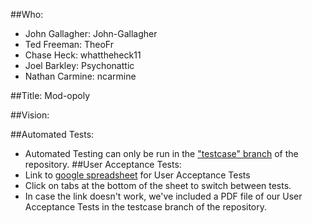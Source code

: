 ##Who:
 * John Gallagher: John-Gallagher
 * Ted Freeman: TheoFr
 * Chase Heck: whattheheck11
 * Joel Barkley: Psychonattic
 * Nathan Carmine: ncarmine
 
##Title: Mod-opoly

##Vision:

##Automated Tests:
 * Automated Testing can only be run in the ["testcase" branch](https://github.com/John-Gallagher/GroupProject-CSCI3308/tree/testcase) of the repository.
##User Acceptance Tests:
 * Link to [google spreadsheet](https://docs.google.com/spreadsheets/d/1766dySpz8GaINldfmhx8DVYB1YtJl12H6tJG3r4XApc/edit?ts=57045bf5#gid=0 ) for User Acceptance Tests 
 * Click on tabs at the bottom of the sheet to switch between tests.
 * In case the link doesn't work, we've included a PDF file of our User Acceptance Tests in the testcase branch of the repository.
